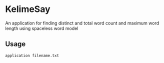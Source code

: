 # KelimeSay

An application for finding distinct and total word count and maximum word length using spaceless word model

## Usage

```bash
application filename.txt
```